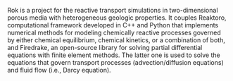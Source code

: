 Rok is a project for the reactive transport simulations in two-dimensional porous media with heterogeneous geologic properties. 
It couples Reaktoro, computational framework developed in C++ and Python that implements numerical methods for modeling 
chemically reactive processes governed by either chemical equilibrium, chemical kinetics, or a combination of both, and 
Firedrake, an open-source library for solving partial differential equations with finite element methods. The latter one 
is used to solve the equations that govern transport processes (advection/diffusion equations) and fluid flow (i.e., Darcy 
equation). 

